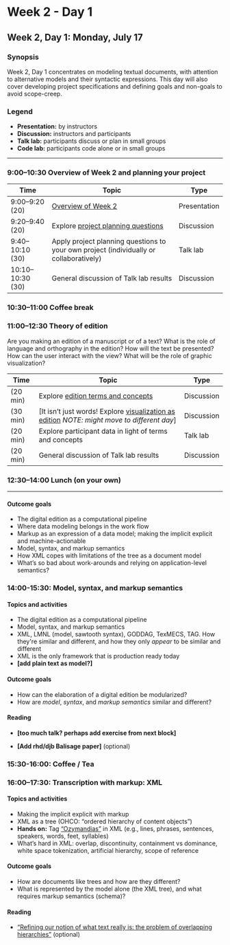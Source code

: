 # Week 2 - Day 1

## Week 2, Day 1: Monday, July 17

### Synopsis

Week 2, Day 1 concentrates on modeling textual documents, with attention to alternative models and their syntactic expressions. This day will also cover developing project specifications and defining goals and non-goals to avoid scope-creep.

### Legend

* **Presentation:** by instructors
* **Discussion:** instructors and participants
* **Talk lab:** participants discuss or plan in small groups
* **Code lab:** participants code alone or in small groups

______

### 9:00–10:30 Overview of Week 2 and planning your project

Time | Topic | Type
---- | ----  | ----
9:00–9:20 (20) | [Overview of Week 2](topics.md) | Presentation
9:20–9:40 (20) | Explore [project planning questions](project_planning.md) | Discussion
9:40–10:10 (30) | Apply project planning questions to your own project (individually or collaboratively) | Talk lab
10:10–10:30 (30) | General discussion of Talk lab results | Discussion

### 10:30–11:00 Coffee break

### 11:00–12:30 Theory of edition

Are you making an edition of a manuscript or of a text? What is the role of language and orthography in the edition? How will the text be presented? How can the user interact with the view? What will be the role of graphic visualization?

Time | Topic | Type
---- | ----  | ----
(20 min) | Explore [edition terms and concepts](edition_terms_and_concepts.md) | Discussion
(30 min) | [It isn’t just words! Explore [visualization as edition](sample_visualizations.md) _NOTE: might move to different day_] | Discussion
(20 min) | Explore participant data in light of terms and concepts | Talk lab
(20 min) | General discussion of Talk lab results | Discussion

### 12:30–14:00 Lunch (on your own)



--------
#### Outcome goals

* The digital edition as a computational pipeline
* Where data modeling belongs in the work flow
* Markup as an expression of a data model; making the implicit explicit and machine-actionable
* Model, syntax, and markup semantics
* How XML copes with limitations of the tree as a document model
* What’s so bad about work-arounds and relying on application-level semantics?

### 14:00-15:30: Model, syntax, and markup semantics

#### Topics and activities

* The digital edition as a computational pipeline
* Model, syntax, and markup semantics
* XML, LMNL (model, sawtooth syntax), GODDAG, TexMECS, TAG. How they're similar and different, and how they only *appear* to be similar and different
* XML is the only framework that is production ready today
*  **[add plain text as model?]**

#### Outcome goals

* How can the elaboration of a digital edition be modularized?
* How are *model*, *syntax*, and *markup semantics* similar and different? 

#### Reading

* **[too much talk? perhaps add exercise from next block]** 

* **[Add rhd/djb Balisage paper]** (optional)

### 15:30-16:00: Coffee / Tea

### 16:00–17:30: Transcription with markup: XML

#### Topics and activities

* Making the implicit explicit with markup
* XML as a tree (OHCO: “ordered hierarchy of content objects”)
* **Hands on:** Tag [“Ozymandias”](ozymandias.txt) in XML (e.g., lines, phrases, sentences, speakers, words, feet, syllables)
* What’s hard in XML: overlap, discontinuity, containment vs dominance, white space tokenization, artificial hierarchy, scope of reference

#### Outcome goals

* How are documents like trees and how are they different?
* What is represented by the model alone (the XML tree), and what requires markup semantics (schema)?

#### Reading

* [“Refining our notion of what text really is: the problem of overlapping hierarchies”](http://cds.library.brown.edu/resources/stg/monographs/ohco.html) (optional)

